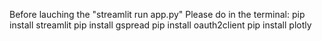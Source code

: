 Before lauching the "streamlit run app.py"
Please do in the terminal:
  pip install streamlit
  pip install gspread
  pip install oauth2client
  pip install plotly

